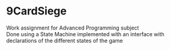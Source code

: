 # 9CardSiege
Work assignment for Advanced Programming subject \
Done using a State Machine implemented with an interface with declarations of the different states of the game
